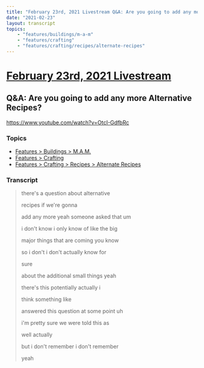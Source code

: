 ```yaml
---
title: "February 23rd, 2021 Livestream Q&A: Are you going to add any more Alternative Recipes?"
date: "2021-02-23"
layout: transcript
topics:
    - "features/buildings/m-a-m"
    - "features/crafting"
    - "features/crafting/recipes/alternate-recipes"
---
```

# [February 23rd, 2021 Livestream](../2021-02-23.md)
## Q&A: Are you going to add any more Alternative Recipes?
https://www.youtube.com/watch?v=OtcI-GdfbRc

### Topics
* [Features > Buildings > M.A.M.](../topics/features/buildings/m-a-m.md)
* [Features > Crafting](../topics/features/crafting.md)
* [Features > Crafting > Recipes > Alternate Recipes](../topics/features/crafting/recipes/alternate-recipes.md)

### Transcript

> there's a question about alternative
>
> recipes if we're gonna
>
> add any more yeah someone asked that um
>
> i don't know i only know of like the big
>
> major things that are coming you know
>
> so i don't i don't actually know for
>
> sure
>
> about the additional small things yeah
>
> there's this potentially actually i
>
> think something like
>
> answered this question at some point uh
>
> i'm pretty sure we were told this as
>
> well actually
>
> but i don't remember i don't remember
>
> yeah
